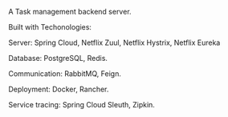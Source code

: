 A Task management backend server.

Built with Techonologies:

Server: Spring Cloud, Netflix Zuul, Netflix Hystrix, Netflix Eureka

Database: PostgreSQL, Redis.

Communication: RabbitMQ, Feign.

Deployment: Docker, Rancher.

Service tracing: Spring Cloud Sleuth, Zipkin.
